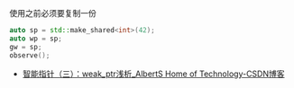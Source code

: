 使用之前必须要复制一份

```c++
auto sp = std::make_shared<int>(42);
auto wp = sp;
gw = sp;
observe();

```
- [智能指针（三）：weak_ptr浅析_AlbertS Home of Technology-CSDN博客](https://blog.csdn.net/albertsh/article/details/82286999)

